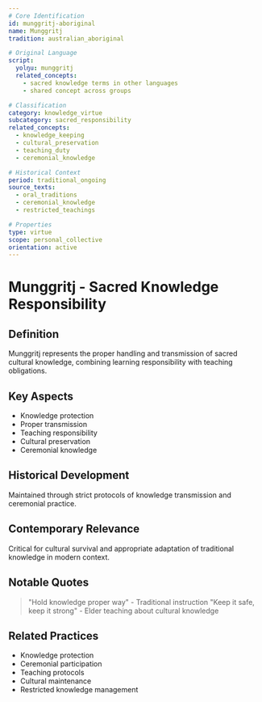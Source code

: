 ```yaml
---
# Core Identification
id: munggritj-aboriginal
name: Munggritj
tradition: australian_aboriginal

# Original Language
script:
  yolŋu: munggritj
  related_concepts:
    - sacred knowledge terms in other languages
    - shared concept across groups

# Classification
category: knowledge_virtue
subcategory: sacred_responsibility
related_concepts:
  - knowledge_keeping
  - cultural_preservation
  - teaching_duty
  - ceremonial_knowledge

# Historical Context
period: traditional_ongoing
source_texts:
  - oral_traditions
  - ceremonial_knowledge
  - restricted_teachings

# Properties
type: virtue
scope: personal_collective
orientation: active
---
```


# Munggritj - Sacred Knowledge Responsibility

## Definition
Munggritj represents the proper handling and transmission of sacred cultural knowledge, combining learning responsibility with teaching obligations.

## Key Aspects
- Knowledge protection
- Proper transmission
- Teaching responsibility
- Cultural preservation
- Ceremonial knowledge

## Historical Development
Maintained through strict protocols of knowledge transmission and ceremonial practice.

## Contemporary Relevance
Critical for cultural survival and appropriate adaptation of traditional knowledge in modern context.

## Notable Quotes
> "Hold knowledge proper way" - Traditional instruction
> "Keep it safe, keep it strong" - Elder teaching about cultural knowledge

## Related Practices
- Knowledge protection
- Ceremonial participation
- Teaching protocols
- Cultural maintenance
- Restricted knowledge management